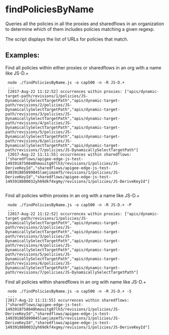 # findPoliciesByName

Queries all the policies in all the proxies and sharedflows in an organization to determine which of them includes policies matching a given regexp. 

The script displays the list of URLs for policies that match.

## Examples:

Find all policies within either proxies or sharedflows in an org with a name like JS-D.+

```
 node ./findPoliciesByName.js -o cap500 -n -R JS-D.+ 
 ...
 [2017-Aug-22 11:12:52] occurrences within proxies: ["apis/dynamic-target-path/revisions/1/policies/JS-DynamicallySelectTargetPath","apis/dynamic-target-path/revisions/2/policies/JS-DynamicallySelectTargetPath","apis/dynamic-target-path/revisions/3/policies/JS-DynamicallySelectTargetPath","apis/dynamic-target-path/revisions/4/policies/JS-DynamicallySelectTargetPath","apis/dynamic-target-path/revisions/5/policies/JS-DynamicallySelectTargetPath","apis/dynamic-target-path/revisions/6/policies/JS-DynamicallySelectTargetPath","apis/dynamic-target-path/revisions/7/policies/JS-DynamicallySelectTargetPath"]
 [2017-Aug-22 11:11:55] occurrences within sharedflows: ["sharedflows/apigee-edge-js-test-1493918758848hmouitg07lh3/revisions/1/policies/JS-DeriveKeyId","sharedflows/apigee-edge-js-test-149391885899045lamjimzmf5/revisions/1/policies/JS-DeriveKeyId","sharedflows/apigee-edge-js-test-1493918800032yh69dkf4xgmy/revisions/1/policies/JS-DeriveKeyId"]


```

Find all policies within proxies in an org with a name like JS-D.+

```
 node ./findPoliciesByName.js -o cap500 -n -R JS-D.+ -P
 ...
 [2017-Aug-22 11:12:52] occurrences within proxies: ["apis/dynamic-target-path/revisions/1/policies/JS-DynamicallySelectTargetPath","apis/dynamic-target-path/revisions/2/policies/JS-DynamicallySelectTargetPath","apis/dynamic-target-path/revisions/3/policies/JS-DynamicallySelectTargetPath","apis/dynamic-target-path/revisions/4/policies/JS-DynamicallySelectTargetPath","apis/dynamic-target-path/revisions/5/policies/JS-DynamicallySelectTargetPath","apis/dynamic-target-path/revisions/6/policies/JS-DynamicallySelectTargetPath","apis/dynamic-target-path/revisions/7/policies/JS-DynamicallySelectTargetPath"]

```


Find all policies within sharedflows in an org with  name like JS-D.+

```
 node ./findPoliciesByName.js -o cap500 -n -R JS-D.+ -S
 ...
[2017-Aug-22 11:11:55] occurrences within sharedflows: ["sharedflows/apigee-edge-js-test-1493918758848hmouitg07lh3/revisions/1/policies/JS-DeriveKeyId","sharedflows/apigee-edge-js-test-149391885899045lamjimzmf5/revisions/1/policies/JS-DeriveKeyId","sharedflows/apigee-edge-js-test-1493918800032yh69dkf4xgmy/revisions/1/policies/JS-DeriveKeyId"]

```







